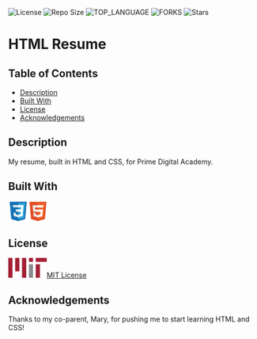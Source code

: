 ![License](https://img.shields.io/github/license/IsaacBrist/prime-application.svg?style=for-the-badge) ![Repo Size](https://img.shields.io/github/languages/code-size/IsaacBrist/prime-application.svg?style=for-the-badge) ![TOP_LANGUAGE](https://img.shields.io/github/languages/top/IsaacBrist/prime-application.svg?style=for-the-badge) ![FORKS](https://img.shields.io/github/forks/IsaacBrist/prime-application.svg?style=for-the-badge&social) ![Stars](https://img.shields.io/github/stars/IsaacBrist/prime-application.svg?style=for-the-badge)
    
# HTML Resume

## Table of Contents

- [Description](#description)
- [Built With](#built-with)
- [License](#license)
- [Acknowledgements](#acknowledgements)

## Description

My resume, built in HTML and CSS, for Prime Digital Academy.

## Built With

<a href="https://developer.mozilla.org/en-US/docs/Web/CSS"><img src="https://raw.githubusercontent.com/devicons/devicon/master/icons/css3/css3-original.svg" height="40px" width="40px" /></a><a href="https://developer.mozilla.org/en-US/docs/Web/HTML"><img src="https://raw.githubusercontent.com/devicons/devicon/master/icons/html5/html5-original.svg" height="40px" width="40px" /></a>

## License

<a href="https://choosealicense.com/licenses/mit/"><img src="https://raw.githubusercontent.com/johnturner4004/readme-generator/master/src/components/assets/images/mit.svg" height=40 />MIT License</a>

## Acknowledgements

Thanks to my co-parent, Mary, for pushing me to start learning HTML and CSS!
